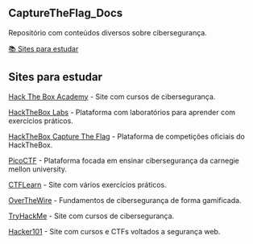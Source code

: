 ## CaptureTheFlag_Docs
Repositório com conteúdos diversos sobre cibersegurança.

[📚 Sites para estudar](#sites-para-estudar)

## Sites para estudar
[Hack The Box Academy](https://academy.hackthebox.com/) - Site com cursos de cibersegurança.

[HackTheBox Labs](https://app.hackthebox.com/) - Plataforma com laboratórios para aprender com exercícios práticos.

[HackTheBox Capture The Flag](https://ctf.hackthebox.com/) - Plataforma de competições oficiais do HackTheBox.

[PicoCTF](https://picoctf.org/) - Plataforma focada em ensinar cibersegurança da carnegie mellon university.

[CTFLearn](https://ctflearn.com/) - Site com vários exercícios práticos.

[OverTheWire](https://overthewire.org/wargames/) - Fundamentos de cibersegurança de forma gamificada.

[TryHackMe](https://tryhackme.com/) - Site com cursos de cibersegurança.

[Hacker101](https://www.hacker101.com) - Site com cursos e CTFs voltados a segurança web.
